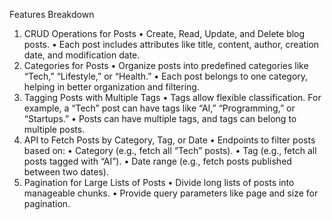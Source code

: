 Features Breakdown
1.	CRUD Operations for Posts
•	Create, Read, Update, and Delete blog posts.
•	Each post includes attributes like title, content, author, creation date, and modification date.
2.	Categories for Posts
•	Organize posts into predefined categories like “Tech,” “Lifestyle,” or “Health.”
•	Each post belongs to one category, helping in better organization and filtering.
3.	Tagging Posts with Multiple Tags
•	Tags allow flexible classification. For example, a “Tech” post can have tags like “AI,” “Programming,” or “Startups.”
•	Posts can have multiple tags, and tags can belong to multiple posts.
4.	API to Fetch Posts by Category, Tag, or Date
•	Endpoints to filter posts based on:
•	Category (e.g., fetch all “Tech” posts).
•	Tag (e.g., fetch all posts tagged with “AI”).
•	Date range (e.g., fetch posts published between two dates).
5.	Pagination for Large Lists of Posts
•	Divide long lists of posts into manageable chunks.
•	Provide query parameters like page and size for pagination.
